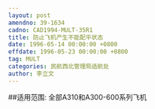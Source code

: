 ```yaml
---
layout: post
amendno: 39-1634
cadno: CAD1994-MULT-35R1
title: 防止飞机产生不能配平状态
date: 1996-05-14 00:00:00 +0800
effdate: 1996-05-23 00:00:00 +0800
tag: MULT
categories: 民航西北管理局适航处
author: 李立文
---
```


##适用范围:
全部A310和A300-600系列飞机

